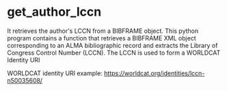 # get_author_lccn
It retrieves the author's LCCN from a BIBFRAME object.
This python program contains a function that retrieves a BIBFRAME XML object
corresponding to an ALMA bibliographic record and extracts the Library of
Congress Control Number (LCCN). The LCCN is used to form a WORLDCAT Identity URI

WORLDCAT identity URI example: https://worldcat.org/identities/lccn-n50035608/ 

